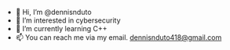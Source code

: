 - 👋 Hi, I’m @dennisnduto
- 👀 I’m interested in cybersecurity
- 🌱 I’m currently learning C++
- 📫 You can reach me via my email. dennisnduto418@gmail.com

<!---
dennisnduto/dennisnduto is a ✨ special ✨ repository because its `README.md` (this file) appears on your GitHub profile.
You can click the Preview link to take a look at your changes.
--->
